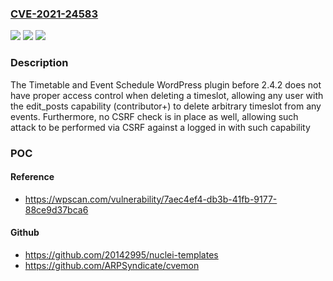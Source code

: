 ### [CVE-2021-24583](https://cve.mitre.org/cgi-bin/cvename.cgi?name=CVE-2021-24583)
![](https://img.shields.io/static/v1?label=Product&message=Timetable%20and%20Event%20Schedule%20by%20MotoPress&color=blue)
![](https://img.shields.io/static/v1?label=Version&message=2.4.2%3C%202.4.2%20&color=brighgreen)
![](https://img.shields.io/static/v1?label=Vulnerability&message=CWE-284%20Improper%20Access%20Control&color=brighgreen)

### Description

The Timetable and Event Schedule WordPress plugin before 2.4.2 does not have proper access control when deleting a timeslot, allowing any user with the edit_posts capability (contributor+) to delete arbitrary timeslot from any events. Furthermore, no CSRF check is in place as well, allowing such attack to be performed via CSRF against a logged in with such capability

### POC

#### Reference
- https://wpscan.com/vulnerability/7aec4ef4-db3b-41fb-9177-88ce9d37bca6

#### Github
- https://github.com/20142995/nuclei-templates
- https://github.com/ARPSyndicate/cvemon

